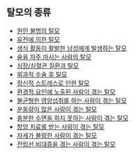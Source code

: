 ## 탈모의 종류


- [원인 불명의 탈모](/m04/m0401/m040102/m04010201)
- [유전에 의한 탈모](/m04/m0401/m040102/m04010202)
- [생식 활동이 활발한 남성에게 발생하는 탈모](/m04/m0401/m040102/m04010203)
- [술을 자주 마시는 사람의 탈모](/m04/m0401/m040102/m04010204)
- [심장/심혈관 질환과 탈모](/m04/m0401/m040102/m04010205)
- [외과적 수술 후 탈모](/m04/m0401/m040102/m04010206)
- [정신적 스트레스로 인한 탈모](/m04/m0401/m040102/m04010207)
- [환경적 요인에 노출된 사람이 겪는 탈모](/m04/m0401/m040102/m04010208)
- [불균형한 영양섭취를 하는 사람이 겪는 탈모](/m04/m0401/m040102/m04010208)
- [운동량이 많은 사람이 겪는 탈모](/m04/m0401/m040102/m04010209)
- [충분한 수면을 하지 못하는 사람이 겪는 탈모](/m04/m0401/m040102/m04010210)
- [항암 치료를 받는 사람이 겪는 탈모](/m04/m0401/m040102/m04010211)
- [자세가 불량한 사람이 겪는 탈모](/m04/m0401/m040102/m04010212)
- [전립선 비대증을 겪는 사람이 겪는 탈모](/m04/m0401/m040102/m04010213)
<!--stackedit_data:
eyJoaXN0b3J5IjpbLTg1NjgyOTg3Niw4NjI2NTc3MzEsLTE3OT
kwOTA5MjgsMTc4MzY0MTg3N119
-->